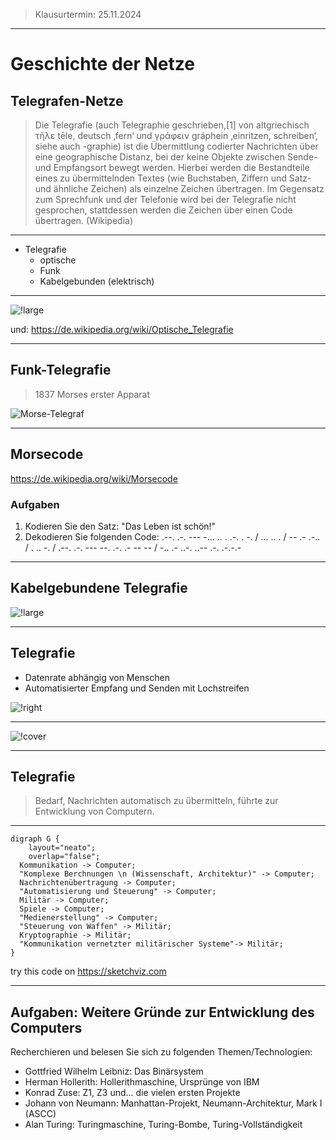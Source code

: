 

> Klausurtermin: 25.11.2024

---

# Geschichte der Netze

## Telegrafen-Netze

> Die Telegrafie (auch Telegraphie geschrieben,[1] von altgriechisch τῆλε tēle, deutsch ‚fern‘ und γράφειν gráphein ‚einritzen, schreiben‘, siehe auch -graphie) ist die Übermittlung codierter Nachrichten über eine geographische Distanz, bei der keine Objekte zwischen Sende- und Empfangsort bewegt werden. Hierbei werden die Bestandteile eines zu übermittelnden Textes (wie Buchstaben, Ziffern und Satz- und ähnliche Zeichen) als einzelne Zeichen übertragen. Im Gegensatz zum Sprechfunk und der Telefonie wird bei der Telegrafie nicht gesprochen, stattdessen werden die Zeichen über einen Code übertragen. (Wikipedia)

---

- Telegrafie
    - optische
    - Funk
    - Kabelgebunden (elektrisch)

---

![!large](https://upload.wikimedia.org/wikipedia/commons/2/21/Jacques-Auguste_Regnier%2C_Vue_de_l%27%C3%A9glise_Saint_Pierre_de_Montmartre_%C3%A0_Paris%2C_circa_1820._Coll._part..jpg)

und: https://de.wikipedia.org/wiki/Optische_Telegrafie

---

## Funk-Telegrafie

> 1837 Morses erster Apparat

![Morse-Telegraf](https://upload.wikimedia.org/wikipedia/commons/c/cf/Der_Apparat_im_September_1837.jpg)

---

## Morsecode

https://de.wikipedia.org/wiki/Morsecode

### Aufgaben

1. Kodieren Sie den Satz: "Das Leben ist schön!"
1. Dekodieren Sie folgenden Code: .--. .-. --- -... .. . .-. . -. / ... .. . / -- .- .-.. / . .. -. / .--. .-. --- --. .-. .- -- -- / -.. .- ..-. ..-- .-. .-.-.-

---

## Kabelgebundene Telegrafie

![!large](https://upload.wikimedia.org/wikipedia/commons/thumb/0/05/Carte_g%C3%A9n%C3%A9rale_des_grandes_communications_t%C3%A9l%C3%A9graphiques_du_monde.jpg/1280px-Carte_g%C3%A9n%C3%A9rale_des_grandes_communications_t%C3%A9l%C3%A9graphiques_du_monde.jpg)

---

## Telegrafie

- Datenrate abhängig von Menschen
- Automatisierter Empfang und Senden mit Lochstreifen

![!right](https://upload.wikimedia.org/wikipedia/commons/thumb/a/af/Reliefschreiber_von_Marcus.jpg/800px-Reliefschreiber_von_Marcus.jpg)

---

![!cover](https://upload.wikimedia.org/wikipedia/commons/thumb/1/15/Typendruck_Schnelltelegraph_Schreibapparat.jpg/1024px-Typendruck_Schnelltelegraph_Schreibapparat.jpg)

---

## Telegrafie

> Bedarf, Nachrichten automatisch zu übermitteln, führte zur Entwicklung von Computern.

---

~~~dop
digraph G {
    layout="neato";
    overlap="false";
  Kommunikation -> Computer;
  "Komplexe Berchnungen \n (Wissenschaft, Architektur)" -> Computer;
  Nachrichtenübertragung -> Computer;
  "Automatisierung und Steuerung" -> Computer;
  Militär -> Computer;
  Spiele -> Computer;
  "Medienerstellung" -> Computer;
  "Steuerung von Waffen" -> Militär;
  Kryptographie -> Militär;
  "Kommunikation vernetzter militärischer Systeme"-> Militär;
}

~~~

try this code on https://sketchviz.com

---

## Aufgaben: Weitere Gründe zur Entwicklung des Computers

Recherchieren und belesen Sie sich zu folgenden Themen/Technologien:

- Gottfried Wilhelm Leibniz: Das Binärsystem
- Herman Hollerith: Hollerithmaschine, Ursprünge von IBM
- Konrad Zuse: Z1, Z3 und... die vielen ersten Projekte
- Johann von Neumann: Manhattan-Projekt, Neumann-Architektur, Mark I (ASCC)
- Alan Turing: Turingmaschine, Turing-Bombe, Turing-Vollständigkeit
